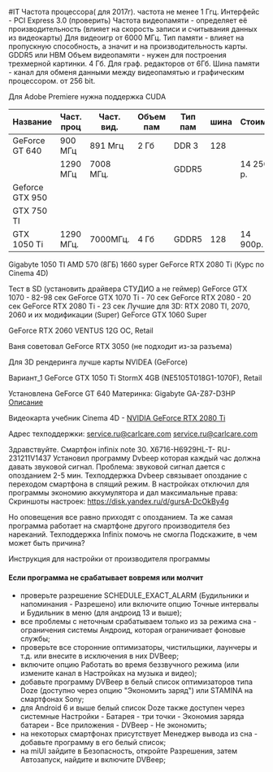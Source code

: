#IT 
Частота процессора( для 2017г). частота не менее 1 Ггц.
Интерфейс - PCI Express 3.0 (проверить)
Частота видеопамяти - определяет её производительность (влияет на скорость записи и считывания данных из видеокарты) Для видеоигр от 6000 МГц.
Тип памяти - влияет на пропускную способность, а значит и на производительность карты. GDDR5 или HBM
Объем видеопамяти - нужен для построения трехмерной картинки. 4 Гб. Для граф. редакторов от 6Гб.
Шина памяти - канал для обменя данными между видеопамятью и графическим процессором. от 256 bit.

Для Adobe Premiere нужна поддержка CUDA

| Название        | Част. проц | Част. вид. | Объем пам | Тип пам | шина | Стоим.    |     |
| --------------- | ---------- | ---------- | --------- | ------- | ---- | --------- | --- |
| GeForce GT 640  | 900 МГц    | 891 Мгц    | 2 Гб      | DDR 3   | 128  |           |     |
|                 | 1290 МГц   | 7008 МГц.  |           | GDDR5   |      | 14 250 р. |     |
| Geforce GTX 950 |            |            |           |         |      |           |     |
| GTX 750 TI      |            |            |           |         |      |           |     |
| GTX 1050 Ti     | 1290 МГц.  | 7000МГц.   | 4 Гб      | GDDR5   | 128     | 14 900р.  |     |
Gigabyte 1050 TI
AMD 570 (8ГБ)
1660 syper
GeForce RTX 2080 Ti (Курс по Cinema 4D)

Тест в SD (установить драйвера СТУДИО а не геймер)
GeForce GTX 1070 - 82-98 сек
GeForce GTX 1070 Ti - 70 сек
GeForce RTX 2080 - 20 сек
GeForce RTX 2080 Ti - 23 сек
Лучшие для 3D: RTX 2080 TI, 2070, 2060 и их модификации (Super)
GeForce GTX 1060 Super

GeForce RTX 2060 VENTUS 12G OC, Retail

Ваня советовал GeForce RTX 3050 (не подходит из-за разъема)


Для 3D рендеринга лучше карты NVIDEA (GeForce)

Вариант_1
GeForce GTX 1050 Ti StormX 4GB (NE5105T018G1-1070F), Retail

Установлена  GeForce GT 640
Материнка: Gigabyte GA-Z87-D3HP [Описание](https://club.dns-shop.ru/review/t-102-materinskie-platyi/8068-obzor-ga-z87-d3hp/?utm_referrer=https%3A%2F%2Fyandex.ru%2F)

Видеокарта учебник Cinema 4D - [NVIDIA GeForce RTX 2080 Ti](https://market.yandex.ru/product--videokarta-nvidia-geforce-rtx-2080-ti-founders-edition-11gb/334648497/spec?utm_source_service=web&clid=703&src_pof=703&icookie=jG8QFoHlCRQiQCgK2ViQDMCiDa4y6kiuPtY5bKSRBH7MuCohTokShTn562lFQpbnafFgpjE%2FVvhFkmdWQi%2BY9cqel9k%3D&baobab_event_id=lrasukb8tt)









Адрес техподдержки:
service.ru@carlcare.com
service.ru@carlcare.com

Здравствуйте. Смартфон infinix note 30. X6716-H6929HL-T-   RU-231211V1437
Установил программу Dvbeep которая каждый час должна давать звуковой сигнал. 
Проблема: звуковой сигнал дается с опозданием 2-5 мин. Техподдержка Dvbeep связывает опоздание с переходом смартфона в спящий режим. 
В настройках отключил для программы экономию аккумулятора и дал максимальные права:
Скриншоты настроек: https://disk.yandex.ru/d/gursA-DcOkBy4g

Но оповещения все равно приходят с опозданием.
Та же самая программа работает на смартфоне другого производителя без нареканий.
Техподдержка Infinix помочь не смогла
Подскажите, в чем может быть причина?


Инструкция для настройки от производителя программы
#### Если программа не срабатывает вовремя или молчит

- проверьте разрешение SCHEDULE_EXACT_ALARM (Будильники и напоминания - Разрешено) или включите опцию Точные интервалы и Будильник в меню (для андроид 13 и выше);
- все проблемы с неточным срабатываем только из за режима сна - ограничения системы Андроид, которая ограничивает фоновые службы;
- проверьте все сторонние оптимизаторы, чистильщики, лаунчеры и т.д. или внесите в исключения в них DVBeep;
- включите опцию Работать во время беззвучного режима (или измените канал в Настройках на музыка и видео);
- добавьте программу DVBeep в белый список оптимизаторов типа Doze (доступно через опцию "Экономить заряд") или STAMINA на смартфонах Sony;
- для Android 6 и выше белый список Doze также доступен через системные Настройки - Батарея - три точки - Экономия заряда батареи - Все приложения - DVBeep - Не экономить;
- на некоторых смартфонах присутствует Менеджер вывода из сна - добавьте программу в его белый список;
- на miUI зайдите в Безопасность, откройте Разрешения, затем Автозапуск, найдите и включите DVBeep;